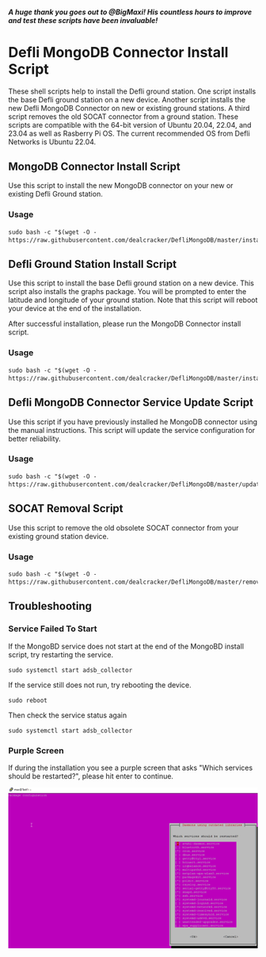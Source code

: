 #### *A huge thank you goes out to @BigMaxi! His countless hours to improve and test these scripts have been invaluable!*

# Defli MongoDB Connector Install Script
These shell scripts help to install the Defli ground station. One script installs the base Defli ground station on a new device. Another script installs the new Defli MongoDB Connector on new or existing ground stations. A third script removes the old SOCAT connector from a ground station. These scripts are compatible with the 64-bit version of Ubuntu 20.04, 22.04, and 23.04 as well as Rasberry Pi OS. The current recommended OS from Defli Networks is Ubuntu 22.04. 

## MongoDB Connector Install Script
Use this script to install the new MongoDB connector on your new or existing Defli Ground station.

### Usage
```
sudo bash -c "$(wget -O - https://raw.githubusercontent.com/dealcracker/DefliMongoDB/master/installMongo.sh)"
```
	
## Defli Ground Station Install Script
Use this script to install the base Defli ground station on a new device. This script also installs the graphs package. You will be prompted to enter the latitude and longitude of your ground station. Note that this script will reboot your device at the end of the installation. 

After successful installation, please run the MongoDB Connector install script.

### Usage
```
sudo bash -c "$(wget -O - https://raw.githubusercontent.com/dealcracker/DefliMongoDB/master/installDefli.sh)"
```

## Defli MongoDB Connector Service Update Script
Use this script if you have previously installed he MongoDB connector using the manual instructions. This script will update the service configuration for better reliability. 

### Usage
```
sudo bash -c "$(wget -O - https://raw.githubusercontent.com/dealcracker/DefliMongoDB/master/updateService.sh)"
```


## SOCAT Removal Script
Use this script to remove the old obsolete SOCAT connector from your existing ground station device.

### Usage
```
sudo bash -c "$(wget -O - https://raw.githubusercontent.com/dealcracker/DefliMongoDB/master/removeSOCAT.sh)"
```

## Troubleshooting

### Service Failed To Start
If the MongoBD service does not start at the end of the MongoBD install script, try restarting the service.
```
sudo systemctl start adsb_collector
```
If the service still does not run, try rebooting the device. 
```
sudo reboot
```
Then check the service status again
```
sudo systemctl start adsb_collector
```

### Purple Screen

If during the installation you see a purple screen that asks "Which services should be restarted?", please hit enter to continue.

![alt text](https://github.com/dealcracker/DefliMongoDB/blob/main/purpleScreen.png?raw=true)
